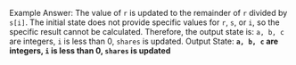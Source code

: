 Example Answer: 
The value of `r` is updated to the remainder of `r` divided by `s[i]`. The initial state does not provide specific values for `r`, `s`, or `i`, so the specific result cannot be calculated. Therefore, the output state is: `a, b, c` are integers, `i` is less than 0, `shares` is updated.
Output State: **`a, b, c` are integers, `i` is less than 0, `shares` is updated**